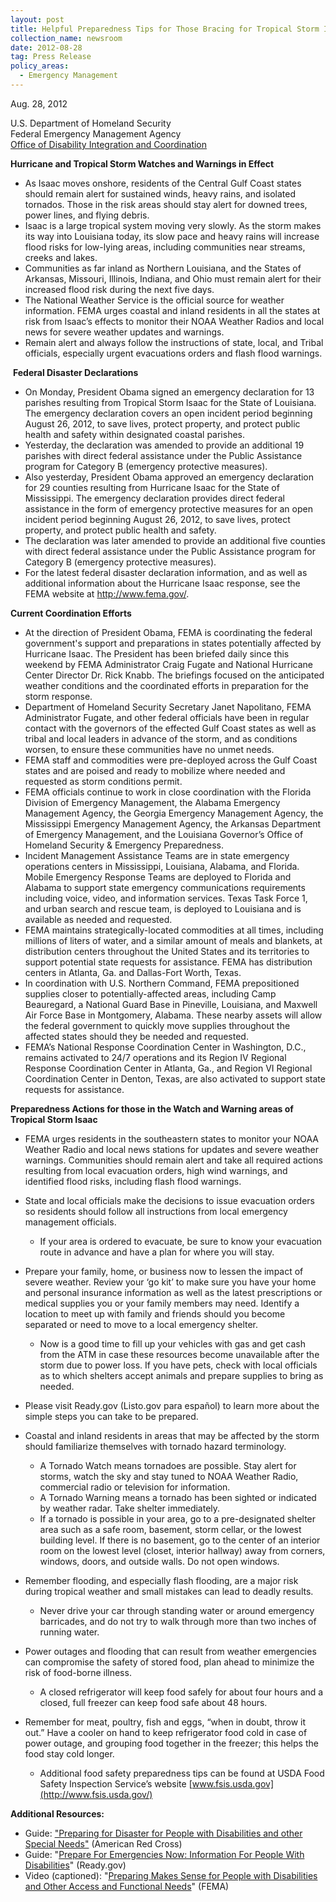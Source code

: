 ```yaml
---
layout: post
title: Helpful Preparedness Tips for Those Bracing for Tropical Storm Isaac
collection_name: newsroom
date: 2012-08-28
tag: Press Release
policy_areas:
  - Emergency Management
---
```

Aug. 28, 2012

U.S. Department of Homeland Security\
Federal Emergency Management Agency\
[Office of Disability Integration and Coordination](http://www.fema.gov/office-disability-integration-coordination/office-disability-integration-coordination/office-1)

**Hurricane and Tropical Storm Watches and Warnings in Effect**

* As Isaac moves onshore, residents of the Central Gulf Coast states should remain alert for sustained winds, heavy rains, and isolated tornados. Those in the risk areas should stay alert for downed trees, power lines, and flying debris.
* Isaac is a large tropical system moving very slowly. As the storm makes its way into Louisiana today, its slow pace and heavy rains will increase flood risks for low-lying areas, including communities near streams, creeks and lakes.
* Communities as far inland as Northern Louisiana, and the States of Arkansas, Missouri, Illinois, Indiana, and Ohio must remain alert for their increased flood risk during the next five days.
* The National Weather Service is the official source for weather information. FEMA urges coastal and inland residents in all the states at risk from Isaac’s effects to monitor their NOAA Weather Radios and local news for severe weather updates and warnings.
* Remain alert and always follow the instructions of state, local, and Tribal officials, especially urgent evacuations orders and flash flood warnings. 

 **Federal Disaster Declarations**

* On Monday, President Obama signed an emergency declaration for 13 parishes resulting from Tropical Storm Isaac for the State of Louisiana. The emergency declaration covers an open incident period beginning August 26, 2012, to save lives, protect property, and protect public health and safety within designated coastal parishes.
* Yesterday, the declaration was amended to provide an additional 19 parishes with direct federal assistance under the Public Assistance program for Category B (emergency protective measures).
* Also yesterday, President Obama approved an emergency declaration for 29 counties resulting from Hurricane Isaac for the State of Mississippi. The emergency declaration provides direct federal assistance in the form of emergency protective measures for an open incident period beginning August 26, 2012, to save lives, protect property, and protect public health and safety.
* The declaration was later amended to provide an additional five counties with direct federal assistance under the Public Assistance program for Category B (emergency protective measures).
* For the latest federal disaster declaration information, and as well as additional information about the Hurricane Isaac response, see the FEMA website at <http://www.fema.gov/>.

**Current Coordination Efforts**

* At the direction of President Obama, FEMA is coordinating the federal government's support and preparations in states potentially affected by Hurricane Isaac. The President has been briefed daily since this weekend by FEMA Administrator Craig Fugate and National Hurricane Center Director Dr. Rick Knabb. The briefings focused on the anticipated weather conditions and the coordinated efforts in preparation for the storm response.
* Department of Homeland Security Secretary Janet Napolitano, FEMA Administrator Fugate, and other federal officials have been in regular contact with the governors of the effected Gulf Coast states as well as tribal and local leaders in advance of the storm, and as conditions worsen, to ensure these communities have no unmet needs.  
* FEMA staff and commodities were pre-deployed across the Gulf Coast states and are poised and ready to mobilize where needed and requested as storm conditions permit.
* FEMA officials continue to work in close coordination with the Florida Division of Emergency Management, the Alabama Emergency Management Agency, the Georgia Emergency Management Agency, the Mississippi Emergency Management Agency, the Arkansas Department of Emergency Management, and the Louisiana Governor’s Office of Homeland Security & Emergency Preparedness. 
* Incident Management Assistance Teams are in state emergency operations centers in Mississippi, Louisiana, Alabama, and Florida. Mobile Emergency Response Teams are deployed to Florida and Alabama to support state emergency communications requirements including voice, video, and information services. Texas Task Force 1, and urban search and rescue team, is deployed to Louisiana and is available as needed and requested.
* FEMA maintains strategically-located commodities at all times, including millions of liters of water, and a similar amount of meals and blankets, at distribution centers throughout the United States and its territories to support potential state requests for assistance. FEMA has distribution centers in Atlanta, Ga. and Dallas-Fort Worth, Texas.
* In coordination with U.S. Northern Command, FEMA prepositioned supplies closer to potentially-affected areas, including Camp Beauregard, a National Guard Base in Pineville, Louisiana, and Maxwell Air Force Base in Montgomery, Alabama. These nearby assets will allow the federal government to quickly move supplies throughout the affected states should they be needed and requested.
* FEMA’s National Response Coordination Center in Washington, D.C., remains activated to 24/7 operations and its Region IV Regional Response Coordination Center in Atlanta, Ga., and Region VI Regional Coordination Center in Denton, Texas, are also activated to support state requests for assistance.

**Preparedness Actions for those in the Watch and Warning areas of Tropical Storm Isaac**

* FEMA urges residents in the southeastern states to monitor your NOAA Weather Radio and local news stations for updates and severe weather warnings. Communities should remain alert and take all required actions resulting from local evacuation orders, high wind warnings, and identified flood risks, including flash flood warnings.
* State and local officials make the decisions to issue evacuation orders so residents should follow all instructions from local emergency management officials.

  * If your area is ordered to evacuate, be sure to know your evacuation route in advance and have a plan for where you will stay.
* Prepare your family, home, or business now to lessen the impact of severe weather. Review your ‘go kit’ to make sure you have your home and personal insurance information as well as the latest prescriptions or medical supplies you or your family members may need. Identify a location to meet up with family and friends should you become separated or need to move to a local emergency shelter.

  * Now is a good time to fill up your vehicles with gas and get cash from the ATM in case these resources become unavailable after the storm due to power loss. If you have pets, check with local officials as to which shelters accept animals and prepare supplies to bring as needed.
* Please visit Ready.gov (Listo.gov para español) to learn more about the simple steps you can take to be prepared.
* Coastal and inland residents in areas that may be affected by the storm should familiarize themselves with tornado hazard terminology.

  * A Tornado Watch means tornadoes are possible. Stay alert for storms, watch the sky and stay tuned to NOAA Weather Radio, commercial radio or television for information.
  * A Tornado Warning means a tornado has been sighted or indicated by weather radar. Take shelter immediately.
  * If a tornado is possible in your area, go to a pre-designated shelter area such as a safe room, basement, storm cellar, or the lowest building level. If there is no basement, go to the center of an interior room on the lowest level (closet, interior hallway) away from corners, windows, doors, and outside walls. Do not open windows.
* Remember flooding, and especially flash flooding, are a major risk during tropical weather and small mistakes can lead to deadly results.

  * Never drive your car through standing water or around emergency barricades, and do not try to walk through more than two inches of running water.
* Power outages and flooding that can result from weather emergencies can compromise the safety of stored food, plan ahead to minimize the risk of food-borne illness.

  * A closed refrigerator will keep food safely for about four hours and a closed, full freezer can keep food safe about 48 hours.
* Remember for meat, poultry, fish and eggs, “when in doubt, throw it out.” Have a cooler on hand to keep refrigerator food cold in case of power outage, and grouping food together in the freezer; this helps the food stay cold longer.

  * Additional food safety preparedness tips can be found at USDA Food Safety Inspection Service’s website [www.fsis.usda.gov](http://www.fsis.usda.gov/)

**Additional Resources:**

* Guide: ["Preparing for Disaster for People with Disabilities and other Special Needs"](http://www.redcross.org/images/MEDIA_CustomProductCatalog/m4240199_A4497.pdf) (American Red Cross)
* Guide: "[Prepare For Emergencies Now: Information For People With Disabilities](http://www.ready.gov/sites/default/files/documents/files/PrinterFriendly_Disabilities_1.pdf)" (Ready.gov)
* Video (captioned): "[Preparing Makes Sense for People with Disabilities and Other Access and Functional Needs](http://www.fema.gov/medialibrary/media_records/7028)" (FEMA)
